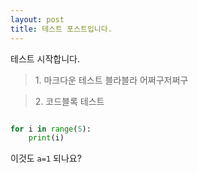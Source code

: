 ```yaml
---
layout: post
title: 테스트 포스트입니다.
---
```


테스트 시작합니다.

> <subtitle>1. 마크다운 테스트</subtitle>
블라블라
어쩌구저쩌구

> <subtitle>2. 코드블록 테스트  </subtitle>


```python

for i in range(5):
    print(i)

```

이것도 `a=1` 되나요?
